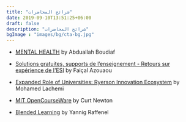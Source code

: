 ```yaml
---
title: "‏شرائح المحاضرات"
date: 2019-09-10T13:51:25+06:00
draft: false
description: "‏شرائح المحاضرات"
bgImage : "images/bg/cta-bg.jpg"
---
```




- [MENTAL HEALTH](https://drive.google.com/file/d/1lL8Ae729RZ6YjwlAnskZGtqIgvKuityC/view?usp=sharing) by Abduallah Boudiaf

- [Solutions gratuites, supports de l’enseignement - Retours sur expérience de l'ESI](https://drive.google.com/file/d/1DGU41CCL0IG_lrqiJExzwXYthVttHrBU/view?usp=sharing) by Faiçal Azouaou

- [Expanded Role of Universities: Ryerson Innovation Ecosystem](https://drive.google.com/file/d/1z-AXELzuDXW4EUU_d5w4NQi-XU-YLljL/view?usp=sharing) by Mohamed Lachemi

- [MIT OpenCourseWare](https://drive.google.com/file/d/1SB14kUoV_nlkUC11TCdF4C5BrdDEoOZE/view?usp=sharing) by Curt Newton

- [Blended Learning](https://drive.google.com/file/d/1XZinBX6w6rF8TkFaic9OI9gTKXN52jpZ/view?usp=sharing) by Yannig Raffenel